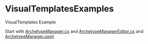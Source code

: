 # VisualTemplatesExamples
VisualTemplates Example

Start with [ArchetypeManager.cs](https://github.com/PassivePicasso/VisualTemplatesExamples/blob/master/Behaviours/ArchetypeManager.cs) and [ArchetypeManagerEditor.cs](https://github.com/PassivePicasso/VisualTemplatesExamples/blob/master/Editor/ArchetypeManagerEditor.cs) and [ArchetypeManager.uxml](https://github.com/PassivePicasso/VisualTemplatesExamples/blob/master/Editor/Resources/Templates/ArchetypeManager.uxml)
